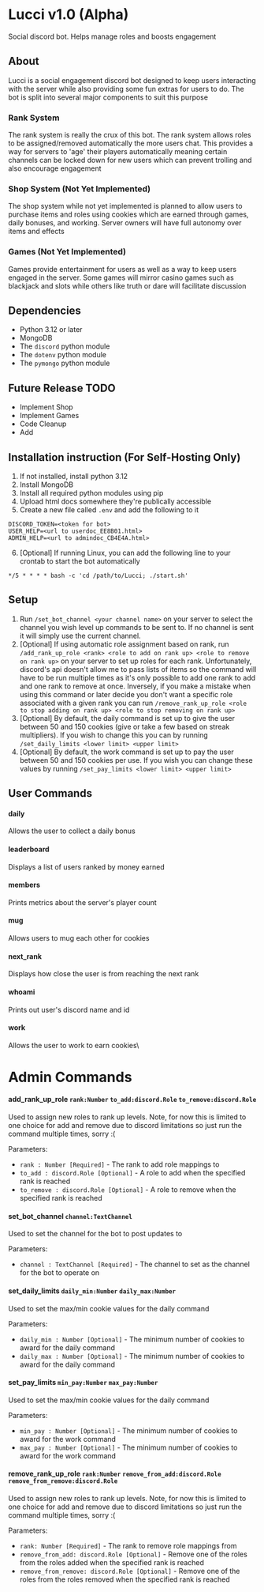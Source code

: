 # Lucci v1.0 (Alpha)

Social discord bot. Helps manage roles and boosts engagement 

## About

Lucci is a social engagement discord bot designed to keep users interacting with
the server while also providing some fun extras for users to do. The bot is split
into several major components to suit this purpose

### Rank System

The rank system is really the crux of this bot. The rank system allows roles to
be assigned/removed automatically the more users chat. This provides a way for
servers to 'age' their players automatically meaning certain channels can be
locked down for new users which can prevent trolling and also encourage
engagement 

### Shop System (Not Yet Implemented)

The shop system while not yet implemented is planned to allow users to purchase
items and roles using cookies which are earned through games, daily bonuses,
and working. Server owners will have full autonomy over items and effects

### Games (Not Yet Implemented)

Games provide entertainment for users as well as a way to keep users engaged in
the server. Some games will mirror casino games such as blackjack and slots
while others like truth or dare will facilitate discussion

## Dependencies

* Python 3.12 or later
* MongoDB
* The `discord` python module
* The `dotenv` python module
* The `pymongo` python module

## Future Release TODO

* Implement Shop
* Implement Games
* Code Cleanup
* Add 

## Installation instruction (For Self-Hosting Only)

1. If not installed, install python 3.12
2. Install MongoDB
3. Install all required python modules using pip
4. Upload html docs somewhere they're publically accessible
5. Create a new file called `.env` and add the following to it
```
DISCORD_TOKEN=<token for bot>
USER_HELP=<url to userdoc_EE8B01.html>
ADMIN_HELP=<url to admindoc_CB4E4A.html>
```
6. [Optional] If running Linux, you can add the following line to your crontab
   to start the bot automatically
```
*/5 * * * * bash -c 'cd /path/to/Lucci; ./start.sh'
```

## Setup

1. Run `/set_bot_channel <your channel name>` on your server to select the 
channel you wish level up commands to be sent to. If no channel is sent it will
simply use the current channel.
2. [Optional] If using automatic role assignment based on rank, run  
`/add_rank_up_role <rank> <role to add on rank up> <role to remove on rank up>`
on your server to set up roles for each rank. Unfortunately, discord's api doesn't
allow me to pass lists of items so the command will have to be run multiple times
as it's only possible to add one rank to add and one rank to remove at once.
Inversely, if you make a mistake when using this command or later decide you
don't want a specific role associated with a given rank you can run 
`/remove_rank_up_role <role to stop adding on rank up> <role to stop removing on
rank up>`
3. [Optional] By default, the daily command is set up to give the user between
50 and 150 cookies (give or take a few based on streak multipliers). If you wish
to change this you can by running `/set_daily_limits <lower limit> <upper limit>`
4. [Optional] By default, the work command is set up to pay the user between 50
and 150 cookies per use. If you wish you can change these values by running
`/set_pay_limits <lower limit> <upper limit>`

## User Commands

#### daily
Allows the user to collect a daily bonus

#### leaderboard
Displays a list of users ranked by money earned

#### members
Prints metrics about the server's player count

#### mug
Allows users to mug each other for cookies

#### next_rank
Displays how close the user is from reaching the next rank

#### whoami
Prints out user's discord name and id

#### work
Allows the user to work to earn cookies\

# Admin Commands

#### add_rank_up_role `rank:Number` `to_add:discord.Role` `to_remove:discord.Role`
Used to assign new roles to rank up levels. Note, for now this is limited to one choice for add and remove due to discord limitations so just run the command multiple times, sorry :(

Parameters:
- `rank : Number [Required]` - The rank to add role mappings to
- `to_add : discord.Role [Optional]` - A role to add when the specified rank is reached
- `to_remove : discord.Role [Optional]` - A role to remove when the specified rank is reached

#### set_bot_channel `channel:TextChannel`
Used to set the channel for the bot to post updates to

Parameters:
- `channel : TextChannel [Required]` - The channel to set as the channel for the bot to operate on

#### set_daily_limits `daily_min:Number` `daily_max:Number`
Used to set the max/min cookie values for the daily command

Parameters:
- `daily_min : Number [Optional]` - The minimum number of cookies to award for the daily command
- `daily_max : Number [Optional]` - The minimum number of cookies to award for the daily command

#### set_pay_limits `min_pay:Number` `max_pay:Number`
Used to set the max/min cookie values for the daily command

Parameters:
- `min_pay : Number [Optional]` - The minimum number of cookies to award for the work command
- `max_pay : Number [Optional]` - The minimum number of cookies to award for the work command

#### remove_rank_up_role `rank:Number` `remove_from_add:discord.Role` `remove_from_remove:discord.Role`
Used to assign new roles to rank up levels. Note, for now this is limited to one choice for add and remove due to discord limitations so just run the command multiple times, sorry :(

Parameters:
- `rank: Number [Required]` - The rank to remove role mappings from
- `remove_from_add: discord.Role [Optional]` - Remove one of the roles from the roles added when the specified rank is reached
- `remove_from_remove: discord.Role [Optional]` - Remove one of the roles from the roles removed when the specified rank is reached
